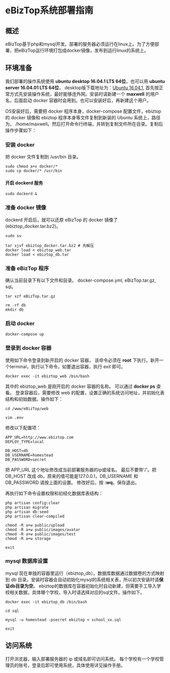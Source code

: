 # eBizTop系统部署指南

## 概述

eBizTop基于php和mysql开发。部署的服务器必须运行在linux上。为了方便部署，把eBizTop运行环境打包成docker镜像，发布到运行linux的系统上。

## 环境准备

我们部署的操作系统使用 **ubuntu desktop 16.04.1 LTS 64位**，也可以用 **ubuntu server 16.04.01 LTS 64位**， desktop版下载地址为：[Ubuntu 16.04.1](http://mirrors.aliyun.com/ubuntu-releases/16.04.1/ubuntu-16.04.1-desktop-amd64.iso), 首先按正常方式先安装操作系统，最好能够连外网。安装时请新建一个 **maxwell** 的用户名，后面启动 docker 容器时会用到。也可以安装好后，再新建这个用户。

OS安装好后，需要把 docker 程序本身，docker-compose 配置文件，ebiztop 的 docker 镜像和 ebiztop 程序本身等文件复制到新装的 Ubuntu 系统上，路径为， /home/maxwell。然后打开命令行终端，并转到复制文件所在目录。复制后操作步骤如下：

### 安装 docker

把 docker 文件复制到 /usr/bin 目录。

```shell
sudo chmod a+x docker/*
sudo cp docker/* /usr/bin
```

#### 开启 dockerd 服务

```shell
sudo dockerd &
```

### 准备 docker 镜像

dockerd 开启后，就可以还原 eBizTop 的 docker 镜像了(ebiztop_docker.tar.bz2)。

```shell
sudo su

tar xjvf ebiztop_docker.tar.bz2 # 先解压
docker load < ebiztop_web.tar
docker load < ebiztop_db.tar
```

### 准备 eBizTop 程序

确认当前目录下有以下文件和目录。 docker-compose.yml, eBizTop.tar.gz, sql。

```shell
tar xzf eBizTop.tar.gz

rm -rf db
mkdir db
```

### 启动 docker

```shell
docker-compose up
```

### 登录到 docker 容器

使用如下命令登录到新开启的 docker 容器， 该命令必须在 **root** 下执行。新开一个terminal，执行以下命令，如要退出容器，执行 exit 即可。

```shell
docker exec -it ebiztop_web /bin/bash
```

其中的 ebiztop_web 是刚开启的 docker 容器的名称。 可以通过 **docker ps**  查看。
登录容器后，需要修改 web 的配置，设置正确的系统访问地址，并初始化表结构和初始数据。操作如下：

```shell
cd /www/eBizTop/web

vim .env
```

修改以下配置项：

```
APP_URL=http://www.ebiztop.com
DEPLOY_TYPE=local

DB_HOST=db
DB_USERNAME=homestead
DB_PASSWORD=secret
```
把 APP_URL 这个地址修改成当前部署服务器的ip或域名。 最后不要带'/'。把 DB_HOST 改成 db，原来的值可能是127.0.0.1，DB_USERNAME 和 DB_PASSWORD 请按上面的设置。
修改好后，按 **:wq**，保存退出。

再执行如下命令设置权限和初经化数据库表结构：

```shell
php artisan config:clear
php artisan migrate
php artisan db:seed
php artisan clear-compiled

chmod -R a+w public/upload
chmod -R a+w public/images/avatar
chmod -R a+w public/images/test
chmod -R a+w storage

exit
```

### mysql 数据库设置

mysql 现在单独的容器里运行（ebiztop_db）。数据库数据通过数据卷的方式映射到 db 目录。安装时容器会自动初始化mysql的系统相关表，所以初次安装时请**保证db目录为空**。
ebiztop的数据库在容器初始化时自动新建，但需要手工导入学校相关数据，具体哪个学校，导入时请选择对应的sql文件。操作如下。

```shell
docker exec -it ebiztop_db /bin/bash

cd sql

mysql -u homestead -psecret ebiztop < school_xx.sql

exit
```

## 访问系统

打开浏览器，输入部署服务器的 ip 或域名即可访问系统。 每个学校有一个学校管理员的账号，登录后即可使用系统，具体使用详见操作手册。
